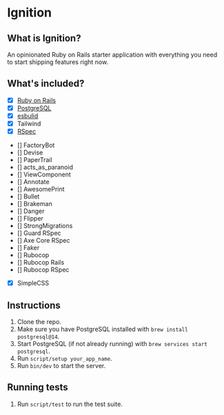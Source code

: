 # Ignition

## What is Ignition?
An opinionated Ruby on Rails starter application with everything you need to start shipping features right now.

## What's included?

- [x] [Ruby on Rails](https://rubyonrails.org/)
- [x] [PostgreSQL](https://www.postgresql.org/)
- [x] [esbulid](https://esbuild.github.io/)
- [x] Tailwind
- [x] [RSpec](https://rspec.info/)
- [] FactoryBot
- [] Devise
- [] PaperTrail
- [] acts_as_paranoid
- [] ViewComponent
- [] Annotate
- [] AwesomePrint
- [] Bullet
- [] Brakeman
- [] Danger
- [] Flipper
- [] StrongMigrations
- [] Guard RSpec
- [] Axe Core RSpec
- [] Faker
- [] Rubocop
- [] Rubocop Rails
- [] Rubocop RSpec
- [x] SimpleCSS


## Instructions
1. Clone the repo.
2. Make sure you have PostgreSQL installed with `brew install postgresql@14`.
3. Start PostgreSQL (if not already running) with `brew services start postgresql`.
4. Run `script/setup your_app_name`.
5. Run `bin/dev` to start the server.

## Running tests
1. Run `script/test` to run the test suite.
